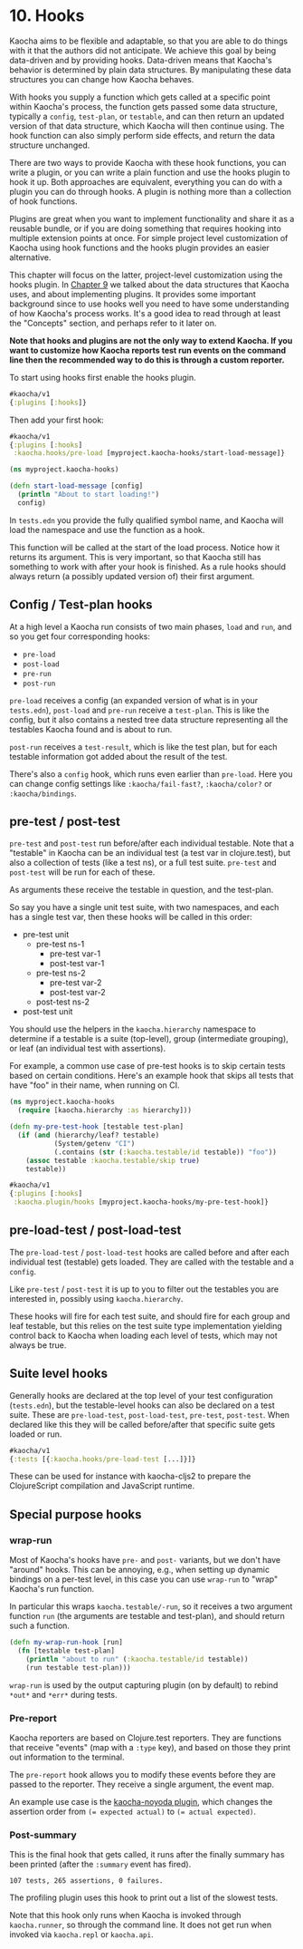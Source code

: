 # 10. Hooks

Kaocha aims to be flexible and adaptable, so that you are able to do things with
it that the authors did not anticipate. We achieve this goal by being
data-driven and by providing hooks. Data-driven means that Kaocha's behavior is
determined by plain data structures. By manipulating these data structures you
can change how Kaocha behaves.

With hooks you supply a function which gets called at a specific point within
Kaocha's process, the function gets passed some data structure, typically a
`config`, `test-plan`, or `testable`, and can then return an updated version of
that data structure, which Kaocha will then continue using. The hook function
can also simply perform side effects, and return the data structure unchanged.

There are two ways to provide Kaocha with these hook functions, you can write a
plugin, or you can write a plain function and use the hooks plugin to hook it
up. Both approaches are equivalent, everything you can do with a plugin you can
do through hooks. A plugin is nothing more than a collection of hook functions.

Plugins are great when you want to implement functionality and share it as a
reusable bundle, or if you are doing something that requires hooking into
multiple extension points at once. For simple project level customization of
Kaocha using hook functions and the hooks plugin provides an easier alternative.

This chapter will focus on the latter, project-level customization using the
hooks plugin. In [Chapter 9](09_extending.md) we talked about the data
structures that Kaocha uses, and about implementing plugins. It provides some
important background since to use hooks well you need to have some understanding
of how Kaocha's process works. It's a good idea to read through at least the
"Concepts" section, and perhaps refer to it later on.

**Note that hooks and plugins are not the only way to extend Kaocha. If you want to
customize how Kaocha reports test run events on the command line then the
recommended way to do this is through a custom reporter.**

To start using hooks first enable the hooks plugin.

``` clojure
#kaocha/v1
{:plugins [:hooks]}
```

Then add your first hook:

``` clojure
#kaocha/v1
{:plugins [:hooks]
 :kaocha.hooks/pre-load [myproject.kaocha-hooks/start-load-message]}
```

``` clojure
(ns myproject.kaocha-hooks)

(defn start-load-message [config]
  (println "About to start loading!")
  config)
```

In `tests.edn` you provide the fully qualified symbol name, and Kaocha will load
the namespace and use the function as a hook.

This function will be called at the start of the load process. Notice how it
returns its argument. This is very important, so that Kaocha still has something
to work with after your hook is finished. As a rule hooks should always return
(a possibly updated version of) their first argument.

## Config / Test-plan hooks

At a high level a Kaocha run consists of two main phases, `load` and `run`, and so you get four corresponding hooks:

- `pre-load`
- `post-load`
- `pre-run`
- `post-run`

`pre-load` receives a config (an expanded version of what is in your
`tests.edn`), `post-load` and `pre-run` receive a `test-plan`. This is like the
config, but it also contains a nested tree data structure representing all the
testables Kaocha found and is about to run.

`post-run` receives a `test-result`, which is like the test plan, but for each
testable information got added about the result of the test.

There's also a `config` hook, which runs even earlier than `pre-load`. Here you
can change config settings like `:kaocha/fail-fast?`, `:kaocha/color?` or
`:kaocha/bindings`.

## pre-test / post-test

`pre-test` and `post-test` run before/after each individual testable. Note that
a "testable" in Kaocha can be an individual test (a test var in clojure.test),
but also a collection of tests (like a test ns), or a full test suite.
`pre-test` and `post-test` will be run for each of these.

As arguments these receive the testable in question, and the test-plan.

So say you have a single unit test suite, with two namespaces, and each has a
single test var, then these hooks will be called in this order:

- pre-test unit
  - pre-test ns-1
    - pre-test var-1
    - post-test var-1
  - pre-test ns-2
    - pre-test var-2
    - post-test var-2
  - post-test ns-2
- post-test unit

You should use the helpers in the `kaocha.hierarchy` namespace to determine if a
testable is a suite (top-level), group (intermediate grouping), or leaf (an
individual test with assertions).

For example, a common use case of pre-test hooks is to skip certain tests based
on certain conditions. Here's an example hook that skips all tests that have
"foo" in their name, when running on CI.

``` clojure
(ns myproject.kaocha-hooks
  (require [kaocha.hierarchy :as hierarchy]))

(defn my-pre-test-hook [testable test-plan]
  (if (and (hierarchy/leaf? testable)
           (System/getenv "CI")
           (.contains (str (:kaocha.testable/id testable)) "foo"))
    (assoc testable :kaocha.testable/skip true)
    testable))
```

``` clojure
#kaocha/v1
{:plugins [:hooks]
 :kaocha.plugin/hooks [myproject.kaocha-hooks/my-pre-test-hook]}
```

## pre-load-test / post-load-test

The `pre-load-test` / `post-load-test` hooks are called before and after each
individual test (testable) gets loaded. They are called with the testable and a
`config`.

Like `pre-test` / `post-test` it is up to you to filter out the testables you
are interested in, possibly using `kaocha.hierarchy`.

These hooks will fire for each test suite, and should fire for each group and
leaf testable, but this relies on the test suite type implementation yielding
control back to Kaocha when loading each level of tests, which may not always be
true.

## Suite level hooks

Generally hooks are declared at the top level of your test configuration
(`tests.edn`), but the testable-level hooks can also be declared on a test
suite. These are `pre-load-test`, `post-load-test`, `pre-test`, `post-test`.
When declared like this they will be called before/after that specific suite
gets loaded or run.

``` clojure
#kaocha/v1
{:tests [{:kaocha.hooks/pre-load-test [...]}]}
```

These can be used for instance with kaocha-cljs2 to prepare the ClojureScript
compilation and JavaScript runtime.

## Special purpose hooks

### wrap-run

Most of Kaocha's hooks have `pre-` and `post-` variants, but we don't have
"around" hooks. This can be annoying, e.g., when setting up dynamic bindings on a
per-test level, in this case you can use `wrap-run` to "wrap" Kaocha's run
function.

In particular this wraps `kaocha.testable/-run`, so it receives a two argument function `run` (the arguments are testable and test-plan), and should return such a function.

``` clojure
(defn my-wrap-run-hook [run]
  (fn [testable test-plan]
    (println "about to run" (:kaocha.testable/id testable))
    (run testable test-plan)))
```

`wrap-run` is used by the output capturing plugin (on by default) to rebind
`*out*` and `*err*` during tests.

### Pre-report

Kaocha reporters are based on Clojure.test reporters. They are functions that
receive "events" (map with a `:type` key), and based on those they print out
information to the terminal.

The `pre-report` hook allows you to modify these events before they are passed
to the reporter. They receive a single argument, the event map.

An example use case is the [kaocha-noyoda
plugin](https://github.com/magnars/kaocha-noyoda), which changes the assertion
order from `(= expected actual)` to `(= actual expected)`.

### Post-summary

This is the final hook that gets called, it runs after the finally summary has
been printed (after the `:summary` event has fired).

```
107 tests, 265 assertions, 0 failures.
```

The profiling plugin uses this hook to print out a list of the slowest tests.

Note that this hook only runs when Kaocha is invoked through `kaocha.runner`, so
through the command line. It does not get run when invoked via `kaocha.repl` or
`kaocha.api`.
